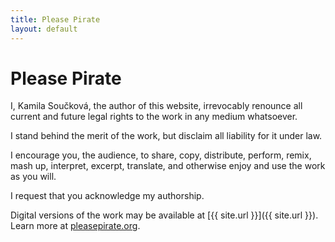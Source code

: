 ```yaml
---
title: Please Pirate
layout: default
---
```


Please Pirate
=============

I, Kamila Součková, the author of this website, irrevocably renounce all current and future legal
rights to the work in any medium whatsoever.

I stand behind the merit of the work, but disclaim all liability for it under law.

I encourage you, the audience, to share, copy, distribute, perform, remix, mash up, interpret,
excerpt, translate, and otherwise enjoy and use the work as you will.

I request that you acknowledge my authorship.

Digital versions of the work may be available at [{{ site.url }}]({{ site.url }}). Learn more at
[pleasepirate.org](http://pleasepirate.org).
